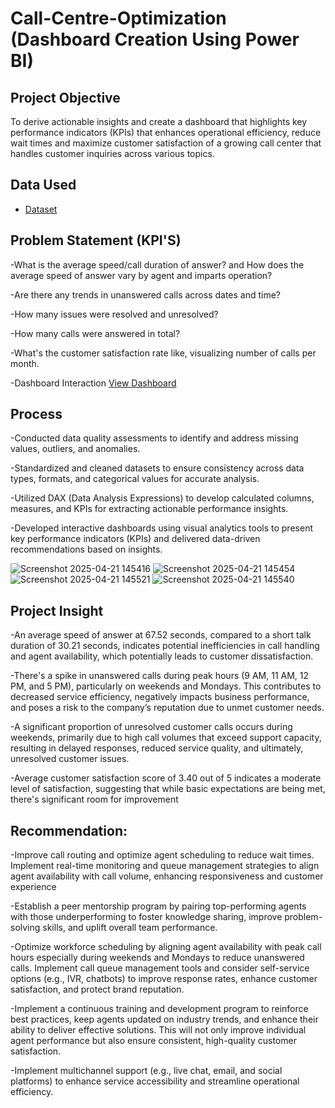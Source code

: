# Call-Centre-Optimization (Dashboard Creation Using Power BI)
## Project Objective
To derive actionable insights and create a dashboard that highlights key performance indicators (KPIs) that enhances operational efficiency, reduce wait times and maximize customer satisfaction of a growing call center that handles customer inquiries across various topics.

## Data Used
- <a href="https://github.com/Emelyke/Call-Centre-Dashboard/blob/main/01%20Call-Center-Dataset.xlsx">Dataset</a>

## Problem Statement (KPI'S)
-What is the average speed/call duration of answer? and How does the average speed of answer vary by agent and imparts operation?

-Are there any trends in unanswered calls across dates and time?

-How many issues were resolved and unresolved?

-How many calls were answered in total?

-What's the customer satisfaction rate like, visualizing number of calls per month.

-Dashboard Interaction  <a href="https://github.com/Emelyke/Call-Centre-Dashboard/commit/cc6ba6ee896a293c0403cd345c024851eb674ffa">View Dashboard</a>

## Process
-Conducted data quality assessments to identify and address missing values, outliers, and anomalies.

-Standardized and cleaned datasets to ensure consistency across data types, formats, and categorical values for accurate analysis.

-Utilized DAX (Data Analysis Expressions) to develop calculated columns, measures, and KPIs for extracting actionable performance insights.

-Developed interactive dashboards using visual analytics tools to present key performance indicators (KPIs) and delivered data-driven recommendations based on insights.


![Screenshot 2025-04-21 145416](https://github.com/user-attachments/assets/01e2dec7-af49-4518-80dd-036158bd657c)
![Screenshot 2025-04-21 145454](https://github.com/user-attachments/assets/31db79c7-3da5-42c5-92a7-497b4d2b773a)
![Screenshot 2025-04-21 145521](https://github.com/user-attachments/assets/56403276-b7ae-48dc-9df4-1f185d962e6e)
![Screenshot 2025-04-21 145540](https://github.com/user-attachments/assets/0c740ef3-2284-423c-b07b-b41e60d07dcb)




## Project Insight

-An average speed of answer at 67.52 seconds, compared to a short talk duration of 30.21 seconds, indicates potential inefficiencies in call handling and agent availability, which potentially leads to customer dissatisfaction.

-There's a spike in unanswered calls during peak hours (9 AM, 11 AM, 12 PM, and 5 PM), particularly on weekends and Mondays. This contributes to decreased service efficiency, negatively impacts business performance, and poses a risk to the company’s reputation due to unmet customer needs.

-A significant proportion of unresolved customer calls occurs during weekends, primarily due to high call volumes that exceed support capacity, resulting in delayed responses, reduced service quality, and ultimately, unresolved customer issues.

-Average customer satisfaction score of 3.40 out of 5 indicates a moderate level of satisfaction, suggesting that while basic expectations are being met, there's significant room for improvement

## Recommendation:

-Improve call routing and optimize agent scheduling to reduce wait times. Implement real-time monitoring and queue management strategies to align agent availability with call volume, enhancing responsiveness and customer experience

-Establish a peer mentorship program by pairing top-performing agents with those underperforming to foster knowledge sharing, improve problem-solving skills, and uplift overall team performance.

-Optimize workforce scheduling by aligning agent availability with peak call hours especially during weekends and Mondays to reduce unanswered calls. Implement call queue management tools and consider self-service options (e.g., IVR, chatbots) to improve response rates, enhance customer satisfaction, and protect brand reputation.

-Implement a continuous training and development program to reinforce best practices, keep agents updated on industry trends, and enhance their ability to deliver effective solutions. This will not only improve individual agent performance but also ensure consistent, high-quality customer satisfaction.

-Implement multichannel support (e.g., live chat, email, and social platforms) to enhance service accessibility and streamline operational efficiency.
